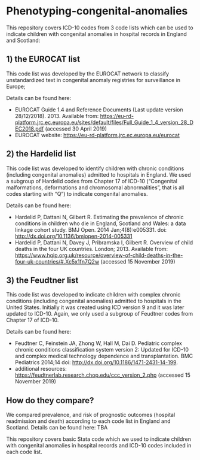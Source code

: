 # Phenotyping-congenital-anomalies
This repository covers ICD-10 codes from 3 code lists which can be used to indicate children with congenital anomalies in hospital records in England and Scotland:

## 1) the EUROCAT list 
This code list was developed by the EUROCAT network to classify unstandardized text in congenital anomaly registries for surveillance in Europe;

Details can be found here: 
- EUROCAT Guide 1.4 and Reference Documents (Last update version 28/12/2018). 2013. Available from: https://eu-rd-platform.jrc.ec.europa.eu/sites/default/files/Full_Guide_1_4_version_28_DEC2018.pdf (accessed 30 April 2019)
- EUROCAT website: https://eu-rd-platform.jrc.ec.europa.eu/eurocat

## 2) the Hardelid list 
This code list was developed to identify children with chronic conditions (including congenital anomalies) admitted to hospitals in England. We used a subgroup of Hardelid codes from Chapter 17 of ICD-10 (“Congenital malformations, deformations and chromosomal abnormalities”, that is all codes starting with “Q”) to indicate congenital anomalies.

Details can be found here:
- Hardelid P, Dattani N, Gilbert R. Estimating the prevalence of chronic conditions in children who die in England, Scotland and Wales: a data linkage cohort study. BMJ Open. 2014 Jan;4(8):e005331. doi: http://dx.doi.org/10.1136/bmjopen-2014-005331
- Hardelid P, Dattani N, Davey J, Pribramska I, Gilbert R. Overview of child deaths in the four UK countries. London; 2013. Available from: https://www.hqip.org.uk/resource/overview-of-child-deaths-in-the-four-uk-countries/#.Xc5x1fn7Q2w (accessed 15 November 2019)

## 3) the Feudtner list 
This code list was developed to indicate children with complex chronic conditions (including congenital anomalies) admitted to hospitals in the United States. Initially it was created using ICD version 9 and it was later updated to ICD-10. Again, we only used a subgroup of Feudtner codes from Chapter 17 of ICD-10.

Details can be found here:
- Feudtner C, Feinstein JA, Zhong W, Hall M, Dai D. Pediatric complex chronic conditions classification system version 2: Updated for ICD-10 and complex medical technology dependence and transplantation. BMC Pediatrics 2014;14 doi: http://dx.doi.org/10.1186/1471-2431-14-199.
- additional resources: https://feudtnerlab.research.chop.edu/ccc_version_2.php (accessed 15 November 2019)

## How do they compare?
We compared prevalence, and risk of prognostic outcomes (hospital readmission and death) according to each code list in England and Scotland. Details can be found here: TBA

This repository covers basic Stata code which we used to indicate children with congenital anomalies in hospital records and ICD-10 codes included in each code list.
